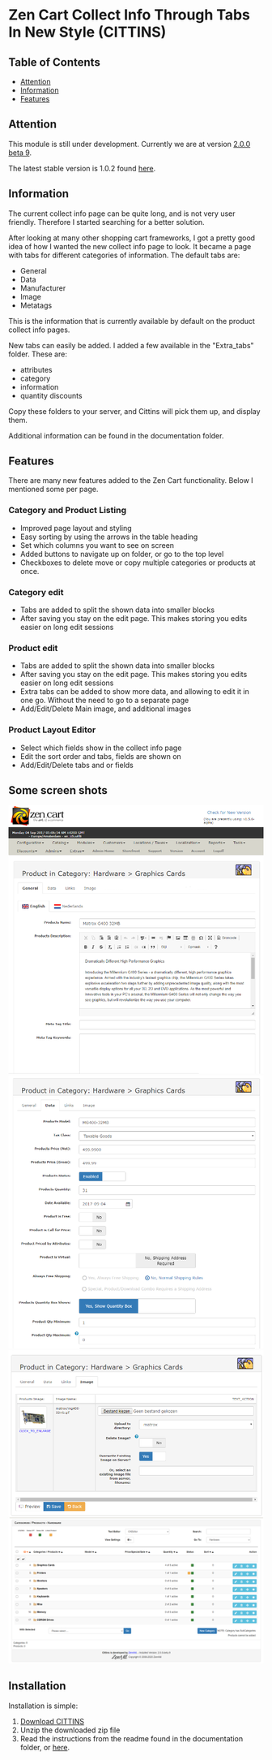 # Zen Cart Collect Info Through Tabs In New Style (CITTINS)
## Table of Contents
 + [Attention](#attention)
 + [Information](#information)
 + [Features](#features)


## Attention
This module is still under development. Currently we are at version [2.0.0 beta 9](https://github.com/Zen4All-nl/Collect-Info-Through-Tabs-In-New-Style-for-Zen-Cart/releases/tag/2.0.0-beta.9).

The latest stable version is 1.0.2 found [here](https://github.com/Zen4All-nl/Collect-Info-Through-Tabs-In-New-Style-for-Zen-Cart/releases/latest).

## Information
The current collect info page can be quite long, and is not very user friendly. Therefore I started searching for a better solution.

After looking at many other shopping cart frameworks, I got a pretty good idea of how I wanted the new collect info page to look.
It became a page with tabs for different categories of information. The default tabs are:
 - General
 - Data
 - Manufacturer
 - Image
 - Metatags

This is the information that is currently available by default on the product collect info pages.

New tabs can easily be added. I added a few available in the "Extra_tabs" folder.
These are:
 - attributes
 - category
 - information
 - quantity discounts

Copy these folders to your server, and Cittins will pick them up, and display them.

Additional information can be found in the documentation folder.

## Features
There are many new features added to the Zen Cart functionality. Below I mentioned some per page.

### Category and Product Listing
 - Improved page layout and styling
 - Easy sorting by using the arrows in the table heading
 - Set which columns you want to see on screen
 - Added buttons to navigate up on folder, or go to the top level
 - Checkboxes to delete move or copy multiple categories or products at once.
### Category edit
 - Tabs are added to split the shown data into smaller blocks
 - After saving you stay on the edit page. This makes storing you edits easier on long edit sessions

### Product edit
 - Tabs are added to split the shown data into smaller blocks
 - After saving you stay on the edit page. This makes storing you edits easier on long edit sessions
 - Extra tabs can be added to show more data, and allowing to edit it in one go. Without the need to go to a separate page
 - Add/Edit/Delete Main image, and additional images

### Product Layout Editor
 - Select which fields show in the collect info page
 - Edit the sort order and tabs, fields are shown on
 - Add/Edit/Delete tabs and or fields

## Some screen shots
![screenshot1](/docs/images/collect_info_01.png)
![screenshot2](/docs/images/collect_info_02.png)
![screenshot3](/docs/images/collect_info_03.png)
![screenshot4](/docs/images/category_product_listing_01.png)

## Installation
Installation is simple:

1. [Download CITTINS](https://github.com/Zen4All-nl/Zen-Cart-Collect-Info-Through-Tabs-In-New-Style/releases)
2. Unzip the downloaded zip file
3. Read the instructions from the readme found in the documentation folder, or [here](https://cittins.zen4all.nl).
